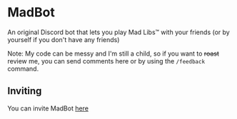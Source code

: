 # MadBot
An original Discord bot that lets you play Mad Libs™ with your friends (or by yourself if you don't have any friends)

Note: My code can be messy and I'm still a child, so if you want to ~~roast~~ review me, you can send comments here or by using the `/feedback` command.
## Inviting
You can invite MadBot [here](https://discord.com/api/oauth2/authorize?client_id=1059565201457946655&permissions=274877991936&scope=bot%20applications.commands)

